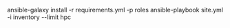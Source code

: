 ansible-galaxy install -r requirements.yml -p roles
ansible-playbook site.yml -i inventory --limit hpc
